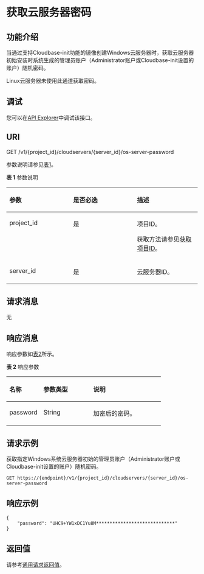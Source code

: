 # 获取云服务器密码<a name="ecs_02_1104"></a>

## 功能介绍<a name="section57769674"></a>

当通过支持Cloudbase-init功能的镜像创建Windows云服务器时，获取云服务器初始安装时系统生成的管理员账户（Administrator账户或Cloudbase-init设置的账户）随机密码。

Linux云服务器未使用此通道获取密码。

## 调试<a name="section926243314015"></a>

您可以在[API Explorer](https://apiexplorer.developer.huaweicloud.com/apiexplorer/doc?product=ECS&api=ShowServerPassword)中调试该接口。

## URI<a name="section50165025"></a>

GET /v1/\{project\_id\}/cloudservers/\{server\_id\}/os-server-password

参数说明请参见[表1](#table35528365105553)。

**表 1**  参数说明

<a name="table35528365105553"></a>
<table><thead align="left"><tr id="row17119455105553"><th class="cellrowborder" valign="top" width="33.33333333333333%" id="mcps1.2.4.1.1"><p id="p37105578"><a name="p37105578"></a><a name="p37105578"></a>参数</p>
</th>
<th class="cellrowborder" valign="top" width="33.33333333333333%" id="mcps1.2.4.1.2"><p id="p52761866"><a name="p52761866"></a><a name="p52761866"></a>是否必选</p>
</th>
<th class="cellrowborder" valign="top" width="33.33333333333333%" id="mcps1.2.4.1.3"><p id="p45852771"><a name="p45852771"></a><a name="p45852771"></a>描述</p>
</th>
</tr>
</thead>
<tbody><tr id="row39853249105553"><td class="cellrowborder" valign="top" width="33.33333333333333%" headers="mcps1.2.4.1.1 "><p id="p6887725105553"><a name="p6887725105553"></a><a name="p6887725105553"></a>project_id</p>
</td>
<td class="cellrowborder" valign="top" width="33.33333333333333%" headers="mcps1.2.4.1.2 "><p id="p21034813105553"><a name="p21034813105553"></a><a name="p21034813105553"></a>是</p>
</td>
<td class="cellrowborder" valign="top" width="33.33333333333333%" headers="mcps1.2.4.1.3 "><p id="p37593705"><a name="p37593705"></a><a name="p37593705"></a>项目ID。</p>
<p id="p1180512217438"><a name="p1180512217438"></a><a name="p1180512217438"></a>获取方法请参见<a href="获取项目ID.md">获取项目ID</a>。</p>
</td>
</tr>
<tr id="row670727210579"><td class="cellrowborder" valign="top" width="33.33333333333333%" headers="mcps1.2.4.1.1 "><p id="p41505172105731"><a name="p41505172105731"></a><a name="p41505172105731"></a>server_id</p>
</td>
<td class="cellrowborder" valign="top" width="33.33333333333333%" headers="mcps1.2.4.1.2 "><p id="p6475762105731"><a name="p6475762105731"></a><a name="p6475762105731"></a>是</p>
</td>
<td class="cellrowborder" valign="top" width="33.33333333333333%" headers="mcps1.2.4.1.3 "><p id="p54774717105731"><a name="p54774717105731"></a><a name="p54774717105731"></a><span id="text12821163918373"><a name="text12821163918373"></a><a name="text12821163918373"></a>云服务器</span>ID。</p>
</td>
</tr>
</tbody>
</table>

## 请求消息<a name="section1172344041018"></a>

无

## 响应消息<a name="section36835188"></a>

响应参数如[表2](#table23477058)所示。

**表 2**  响应参数

<a name="table23477058"></a>
<table><thead align="left"><tr id="row2792905"><th class="cellrowborder" valign="top" width="22.052205220522055%" id="mcps1.2.4.1.1"><p id="p24898733"><a name="p24898733"></a><a name="p24898733"></a>名称</p>
</th>
<th class="cellrowborder" valign="top" width="32.20322032203221%" id="mcps1.2.4.1.2"><p id="p17614915"><a name="p17614915"></a><a name="p17614915"></a>参数类型</p>
</th>
<th class="cellrowborder" valign="top" width="45.744574457445744%" id="mcps1.2.4.1.3"><p id="p17521988"><a name="p17521988"></a><a name="p17521988"></a>说明</p>
</th>
</tr>
</thead>
<tbody><tr id="row9994955"><td class="cellrowborder" valign="top" width="22.052205220522055%" headers="mcps1.2.4.1.1 "><p id="p4284989"><a name="p4284989"></a><a name="p4284989"></a>password</p>
</td>
<td class="cellrowborder" valign="top" width="32.20322032203221%" headers="mcps1.2.4.1.2 "><p id="p62312200"><a name="p62312200"></a><a name="p62312200"></a>String</p>
</td>
<td class="cellrowborder" valign="top" width="45.744574457445744%" headers="mcps1.2.4.1.3 "><p id="p60002101"><a name="p60002101"></a><a name="p60002101"></a>加密后的密码。</p>
</td>
</tr>
</tbody>
</table>

## 请求示例<a name="section1134418254116"></a>

获取指定Windows系统云服务器初始的管理员账户（Administrator账户或Cloudbase-init设置的账户）随机密码。

```
GET https://{endpoint}/v1/{project_id}/cloudservers/{server_id}/os-server-password
```

## 响应示例<a name="section7495161632511"></a>

```
{
    "password": "UHC9+YW1xDC1Yu8M*****************************"
}
```

## 返回值<a name="section63081244"></a>

请参考[通用请求返回值](通用请求返回值.md)。


